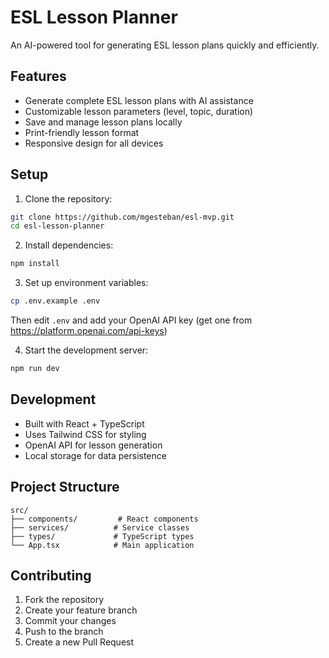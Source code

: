 # ESL Lesson Planner

An AI-powered tool for generating ESL lesson plans quickly and efficiently.

## Features

- Generate complete ESL lesson plans with AI assistance
- Customizable lesson parameters (level, topic, duration)
- Save and manage lesson plans locally
- Print-friendly lesson format
- Responsive design for all devices

## Setup

1. Clone the repository:
```bash
git clone https://github.com/mgesteban/esl-mvp.git
cd esl-lesson-planner
```

2. Install dependencies:
```bash
npm install
```

3. Set up environment variables:
```bash
cp .env.example .env
```
Then edit `.env` and add your OpenAI API key (get one from https://platform.openai.com/api-keys)

4. Start the development server:
```bash
npm run dev
```

## Development

- Built with React + TypeScript
- Uses Tailwind CSS for styling
- OpenAI API for lesson generation
- Local storage for data persistence

## Project Structure

```
src/
├── components/         # React components
├── services/          # Service classes
├── types/             # TypeScript types
└── App.tsx            # Main application
```

## Contributing

1. Fork the repository
2. Create your feature branch
3. Commit your changes
4. Push to the branch
5. Create a new Pull Request
